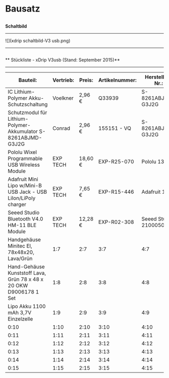 # Bausatz


## 

**Schaltbild**


---

![](xdrip schaltbild-V3 usb.png)


---


## 

** Stückliste - xDrip V3usb (Stand: September 2015)**


---

| Bauteil: | Vertrieb: |Preis: | Artikelnummer: | Hersteller-Nr.: | EAN: |
| -- | -- | -- | -- | -- | -- |
| IC Lithium-Polymer Akku-Schutzschaltung | Voelkner |2,96 € | Q33939 | S-8261ABJMD-G3J2G |2050000662089 |
| Schutzmodul für Lithium-Polymer-Akkumulator S-8261ABJMD-G3J2G | Conrad | 2,96 € | 155151 - VQ | S-8261ABJMD-G3J2G | 2050000662089 |
| Pololu Wixel Programmable USB Wireless Module| EXP TECH | 18,60 € | EXP-R25-070 | Pololu  1337 |  |
| Adafruit Mini Lipo w/Mini-B USB Jack - USB LiIon/LiPoly charger | EXP TECH | 7,65 € | EXP-R15-446 | Adafruit  1905 |  |
|Seeed Studio Bluetooth V4.0 HM-11 BLE Module | EXP TECH | 12,28 € | EXP-R02-308 | Seeed Studio  210005001 |  |
|  Handgehäuse Minitec El, 78x48x20, Lava/Grün | 1:7 | 2:7 | 3:7 | 4:7 | 5:7 |
| Hand-Gehäuse Kunststoff Lava, Grün 78 x 48 x 20 OKW D9006178 1 Set | 1:8 | 2:8 | 3:8 | 4:8 | 5:8 |
| Lipo Akku 1100 mAh 3,7V Einzelzelle  | 1:9 | 2:9 | 3:9 | 4:9 | 5:9 |
| 0:10 | 1:10 | 2:10 | 3:10 | 4:10 | 5:10 |
| 0:11 | 1:11 | 2:11 | 3:11 | 4:11 | 5:11 |
| 0:12 | 1:12 | 2:12 | 3:12 | 4:12 | 5:12 |
| 0:13 | 1:13 | 2:13 | 3:13 | 4:13 | 5:13 |
| 0:14 | 1:14 | 2:14 | 3:14 | 4:14 | 5:14 |
| 0:15 | 1:15 | 2:15 | 3:15 | 4:15 | 5:15 |
